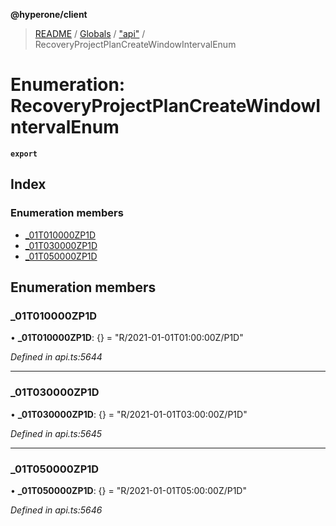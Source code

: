 **@hyperone/client**

> [README](../README.md) / [Globals](../globals.md) / ["api"](../modules/_api_.md) / RecoveryProjectPlanCreateWindowIntervalEnum

# Enumeration: RecoveryProjectPlanCreateWindowIntervalEnum

**`export`** 

## Index

### Enumeration members

* [\_01T010000ZP1D](_api_.recoveryprojectplancreatewindowintervalenum.md#_01t010000zp1d)
* [\_01T030000ZP1D](_api_.recoveryprojectplancreatewindowintervalenum.md#_01t030000zp1d)
* [\_01T050000ZP1D](_api_.recoveryprojectplancreatewindowintervalenum.md#_01t050000zp1d)

## Enumeration members

### \_01T010000ZP1D

•  **\_01T010000ZP1D**: {} = "R/2021-01-01T01:00:00Z/P1D"

*Defined in api.ts:5644*

___

### \_01T030000ZP1D

•  **\_01T030000ZP1D**: {} = "R/2021-01-01T03:00:00Z/P1D"

*Defined in api.ts:5645*

___

### \_01T050000ZP1D

•  **\_01T050000ZP1D**: {} = "R/2021-01-01T05:00:00Z/P1D"

*Defined in api.ts:5646*
